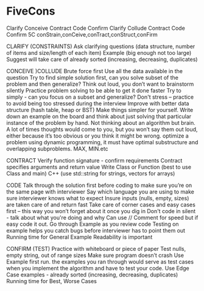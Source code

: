 # FiveCons

Clarify Conceive Contract Code Confirm
Clarify Collude Contract Code Confirm
5C conStrain,conCeive,conTract,conStruct,conFirm

CLARIFY (CONSTRAINTS)
Ask clarifying questions
(data structure, number of items and size/length of each item)
Example (big enough not too large) 
Suggest will take care of already sorted (increasing, decreasing, duplicates)

CONCEIVE )COLLUDE
Brute force first
Use all the data available in the question
Try to find simple solution first, can you solve subset of the problem and then generalize?
Think out loud, you don’t want to brainstorm silently
Practice problem solving to be able to get it done faster
Try to simply - can you focus on a subset and generalize?
 Don't stress – practice to avoid being too stressed during the interview
Improve with better data structure (hash table, heap or BST)
Make things simpler for yourself. Write down an example on the board and think about just solving that particular instance of the problem by hand.
Not thinking about an algorithm but brain.
A lot of times thoughts would come to you, but you won’t say them out loud, either because it’s too obvious or you think it might be wrong.
optimize a problem using dynamic programming, it must have optimal substructure and overlapping subproblems. MAX, MIN.etc 

CONTRACT
Verify function signature - confirm requirements
Contract specifies arguments and return value
Write Class or Function (best to use Class and main)
C++ (use std::string for strings, vectors for arrays)

CODE
Talk through the solution first before coding to make sure you’re on the same page with interviewer
Say which language you are using to make sure interviewer knows what to expect
Insure inputs (nulls, empty, sizes) are taken care of and return fast
Take care of corner cases and easy cases first – this way you won’t forget about it once you dig in
Don't code in silent - talk about what you're doing and why
Can use // Comment for speed but if easy code it out.
Go through Example as you review code
Testing on example helps you catch bugs before interviewer has to point them out
Running time for General Example
Readability is important

CONFIRM (TEST)
Practice with whiteboard or piece of paper
Test nulls, empty string, out of range sizes 
Make sure program doesn’t crash
Use Example first run. the examples you ran through would serve as test cases when you implement the algorithm and have to test your code.
Use Edge Case examples - already sorted (increasing, decreasing, duplicates)
Running time for Best, Worse Cases






